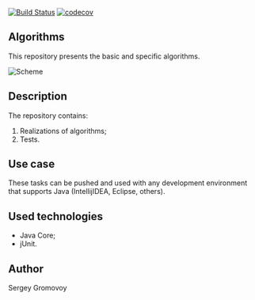 [![Build Status](https://travis-ci.com/Sir-Hedgehog/design_patterns.svg?branch=main)](https://travis-ci.com/Sir-Hedgehog/algorithms)
[![codecov](https://codecov.io/gh/Sir-Hedgehog/algorithms/branch/master/graph/badge.svg)](https://codecov.io/gh/Sir-Hedgehog/algorithms)

## Algorithms
This repository presents the basic and specific algorithms.

![Scheme](https://media.proglib.io/wp-uploads/2019/02/algorithms_landlord-FINAL.png)

## Description
The repository contains:
 1) Realizations of algorithms;
 2) Tests.
 
## Use case
These tasks can be pushed and used with any development environment that supports Java (IntellijIDEA, Eclipse, others).

## Used technologies
- Java Core;
- jUnit.

## Author
Sergey Gromovoy

